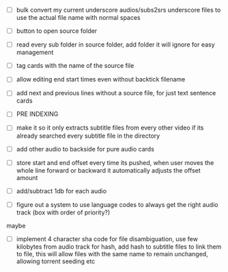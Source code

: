 
- [ ] bulk convert my current underscore audios/subs2srs underscore files to use the actual file name with normal spaces
- [ ] button to open source folder
- [ ] read every sub folder in source folder, add folder it will ignore for easy management
- [ ] tag cards with the name of the source file
- [ ] allow editing end start times even without backtick filename
- [ ] add next and previous lines without a source file, for just text sentence cards
- [ ] PRE INDEXING
- [ ] make it so it only extracts subtitle files from every other video if its already searched every subtitle file in the directory
- [ ] add other audio to backside for pure audio cards
- [ ] store start and end offset every time its pushed, when user moves the whole line forward or backward it automatically adjusts the offset amount
- [ ] add/subtract 1db for each audio
- [ ] figure out a system to use language codes to always get the right audio track (box with order of priority?)


maybe
- [ ] implement 4 character sha code for file disambiguation, use few kilobytes from audio track for hash, add hash to subtitle files to link them to file, this will allow files with the same name to remain unchanged, allowing torrent seeding etc
